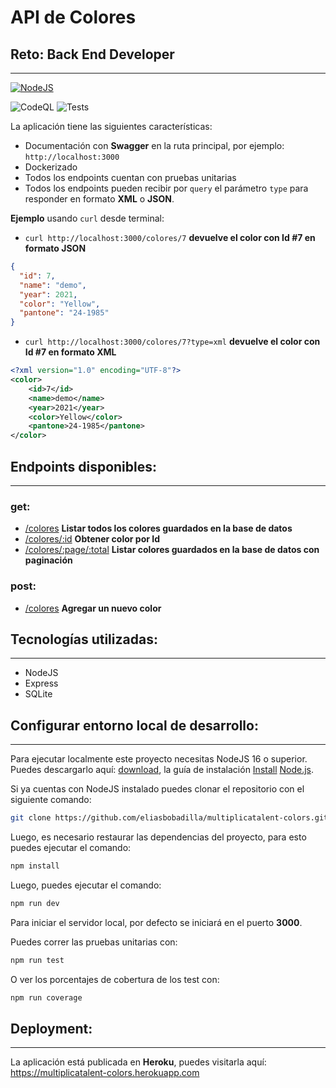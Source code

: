 # API de Colores

## Reto: Back End Developer

---
[![NodeJS](https://upload.wikimedia.org/wikipedia/commons/thumb/7/7e/Node.js_logo_2015.svg/591px-Node.js_logo_2015.svg.png)](https://nodejs.org)

![CodeQL](https://github.com/eliasbobadilla/nodemon/workflows/CodeQL/badge.svg) ![Tests](https://github.com/eliasbobadilla/nodemon/workflows/Tests/badge.svg)

La aplicación tiene las siguientes características:

- Documentación con **Swagger** en la ruta principal, por ejemplo: `http://localhost:3000`
- Dockerizado
- Todos los endpoints cuentan con pruebas unitarias
- Todos los endpoints pueden recibir por `query` el parámetro `type` para responder en formato **XML** o **JSON**.

**Ejemplo** usando `curl` desde terminal:

- `curl http://localhost:3000/colores/7` **devuelve el color con Id #7 en formato JSON**

```json
{
  "id": 7,
  "name": "demo",
  "year": 2021,
  "color": "Yellow",
  "pantone": "24-1985"
}
```

- `curl http://localhost:3000/colores/7?type=xml` **devuelve el color con Id #7 en formato XML**

```xml
<?xml version="1.0" encoding="UTF-8"?>
<color>
    <id>7</id>
    <name>demo</name>
    <year>2021</year>
    <color>Yellow</color>
    <pantone>24-1985</pantone>
</color>
  ```

## Endpoints disponibles:

---

### get:

- [/colores]() **Listar todos los colores guardados en la base de datos**
- [/colores/:id]() **Obtener color por Id**
- [/colores/:page/:total]() **Listar colores guardados en la base de datos con paginación**

### post:

- [/colores]() **Agregar un nuevo color**

## Tecnologías utilizadas:

---

- NodeJS
- Express
- SQLite

## Configurar entorno local de desarrollo:

---
Para ejecutar localmente este proyecto necesitas NodeJS 16 o superior. Puedes descargarlo aquí:
[download](https://nodejs.org/en/download), la guía de
instalación [Install](https://docs.npmjs.com/downloading-and-installing-node-js-and-npm) [Node.js](https://nodejs.org).

Si ya cuentas con NodeJS instalado puedes clonar el repositorio con el siguiente comando:

```bash
git clone https://github.com/eliasbobadilla/multiplicatalent-colors.git && cd multiplicatalent-colors
```

Luego, es necesario restaurar las dependencias del proyecto, para esto puedes ejecutar el comando:

```bash
npm install
```

Luego, puedes ejecutar el comando:

```bash
npm run dev
```

Para iniciar el servidor local, por defecto se iniciará en el puerto **3000**.

Puedes correr las pruebas unitarias con:

```bash
npm run test
```

O ver los porcentajes de cobertura de los test con:

```bash
npm run coverage
```

## Deployment:

---
La aplicación está publicada en **Heroku**, puedes visitarla aquí: https://multiplicatalent-colors.herokuapp.com




